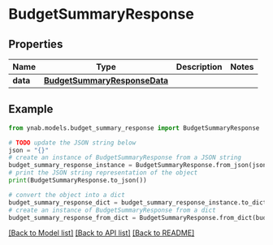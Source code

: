 # BudgetSummaryResponse


## Properties

Name | Type | Description | Notes
------------ | ------------- | ------------- | -------------
**data** | [**BudgetSummaryResponseData**](BudgetSummaryResponseData.md) |  | 

## Example

```python
from ynab.models.budget_summary_response import BudgetSummaryResponse

# TODO update the JSON string below
json = "{}"
# create an instance of BudgetSummaryResponse from a JSON string
budget_summary_response_instance = BudgetSummaryResponse.from_json(json)
# print the JSON string representation of the object
print(BudgetSummaryResponse.to_json())

# convert the object into a dict
budget_summary_response_dict = budget_summary_response_instance.to_dict()
# create an instance of BudgetSummaryResponse from a dict
budget_summary_response_from_dict = BudgetSummaryResponse.from_dict(budget_summary_response_dict)
```
[[Back to Model list]](../README.md#documentation-for-models) [[Back to API list]](../README.md#documentation-for-api-endpoints) [[Back to README]](../README.md)


